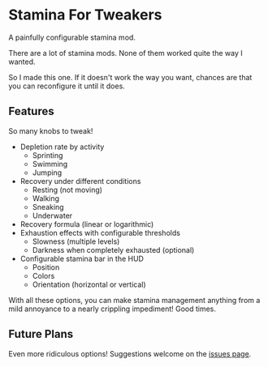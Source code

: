 # Stamina For Tweakers

A painfully configurable stamina mod.

There are a lot of stamina mods. None of them worked quite the way I wanted.

So I made this one. If it doesn't work the way you want, chances are that you can reconfigure it until it does.

## Features
So many knobs to tweak!
* Depletion rate by activity
  * Sprinting
  * Swimming
  * Jumping
* Recovery under different conditions
  * Resting (not moving)
  * Walking
  * Sneaking
  * Underwater
* Recovery formula (linear or logarithmic)
* Exhaustion effects with configurable thresholds
  * Slowness (multiple levels)
  * Darkness when completely exhausted (optional)
* Configurable stamina bar in the HUD
  * Position
  * Colors
  * Orientation (horizontal or vertical)

With all these options, you can make stamina management anything from a mild annoyance to a nearly crippling impediment! Good times.

## Future Plans
Even more ridiculous options! Suggestions welcome on the [issues page](https://github.com/murphy-slaw/staminafortweakers/issues).